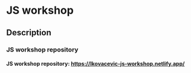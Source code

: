 # JS workshop

## Description

### JS workshop repository

#### JS workshop repository: https://lkovacevic-js-workshop.netlify.app/
